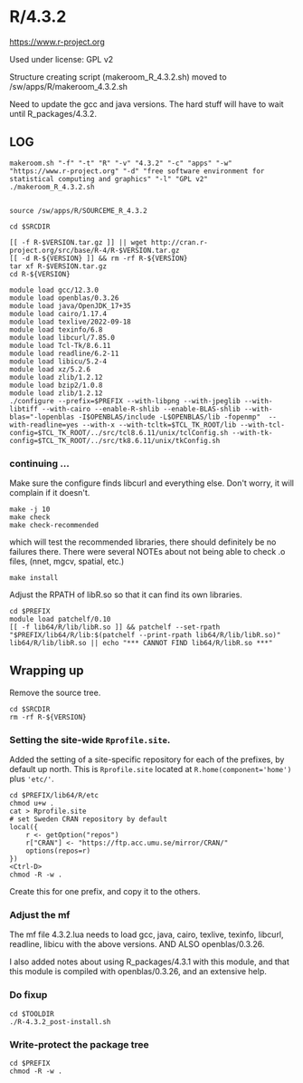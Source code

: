 R/4.3.2
=======

<https://www.r-project.org>

Used under license:
GPL v2


Structure creating script (makeroom_R_4.3.2.sh) moved to /sw/apps/R/makeroom_4.3.2.sh

Need to update the gcc and java versions. The hard stuff will have to wait until R_packages/4.3.2.

LOG
---

    makeroom.sh "-f" "-t" "R" "-v" "4.3.2" "-c" "apps" "-w" "https://www.r-project.org" "-d" "free software environment for statistical computing and graphics" "-l" "GPL v2"
    ./makeroom_R_4.3.2.sh


    source /sw/apps/R/SOURCEME_R_4.3.2
    
    cd $SRCDIR

    [[ -f R-$VERSION.tar.gz ]] || wget http://cran.r-project.org/src/base/R-4/R-$VERSION.tar.gz
    [[ -d R-${VERSION} ]] && rm -rf R-${VERSION}
    tar xf R-$VERSION.tar.gz
    cd R-${VERSION}

    module load gcc/12.3.0
    module load openblas/0.3.26
    module load java/OpenJDK_17+35
    module load cairo/1.17.4
    module load texlive/2022-09-18
    module load texinfo/6.8
    module load libcurl/7.85.0
    module load Tcl-Tk/8.6.11
    module load readline/6.2-11
    module load libicu/5.2-4
    module load xz/5.2.6
    module load zlib/1.2.12
    module load bzip2/1.0.8
    module load zlib/1.2.12
    ./configure --prefix=$PREFIX --with-libpng --with-jpeglib --with-libtiff --with-cairo --enable-R-shlib --enable-BLAS-shlib --with-blas="-lopenblas -I$OPENBLAS/include -L$OPENBLAS/lib -fopenmp"  --with-readline=yes --with-x --with-tcltk=$TCL_TK_ROOT/lib --with-tcl-config=$TCL_TK_ROOT/../src/tcl8.6.11/unix/tclConfig.sh --with-tk-config=$TCL_TK_ROOT/../src/tk8.6.11/unix/tkConfig.sh


### continuing ...

Make sure the configure finds libcurl and everything else. Don't worry, it will
complain if it doesn't.

    make -j 10
    make check
    make check-recommended

which will test the recommended libraries, there should definitely be no
failures there.  There were several NOTEs about not being able to check .o
files, (nnet, mgcv, spatial, etc.)

    make install

Adjust the RPATH of libR.so so that it can find its own libraries.

    cd $PREFIX
    module load patchelf/0.10
    [[ -f lib64/R/lib/libR.so ]] && patchelf --set-rpath "$PREFIX/lib64/R/lib:$(patchelf --print-rpath lib64/R/lib/libR.so)" lib64/R/lib/libR.so || echo "*** CANNOT FIND lib64/R/libR.so ***"

## Wrapping up

Remove the source tree.

    cd $SRCDIR
    rm -rf R-${VERSION}

### Setting the site-wide `Rprofile.site`.

Added the setting of a site-specific repository for each of the prefixes, by
default up north. This is `Rprofile.site` located at `R.home(component='home')`
plus `'etc/'`.

    cd $PREFIX/lib64/R/etc
    chmod u+w .
    cat > Rprofile.site
    # set Sweden CRAN repository by default
    local({
        r <- getOption("repos")
        r["CRAN"] <- "https://ftp.acc.umu.se/mirror/CRAN/"
        options(repos=r)
    })
    <Ctrl-D>
    chmod -R -w .

Create this for one prefix, and copy it to the others.


### Adjust the mf

The mf file 4.3.2.lua needs to load gcc, java, cairo, texlive, texinfo, libcurl, readline, libicu with the above versions. AND ALSO openblas/0.3.26.

I also added notes about using R_packages/4.3.1 with this module, and that this module is compiled with openblas/0.3.26, and an extensive help.


### Do fixup

    cd $TOOLDIR
    ./R-4.3.2_post-install.sh


### Write-protect the package tree

    cd $PREFIX
    chmod -R -w .


